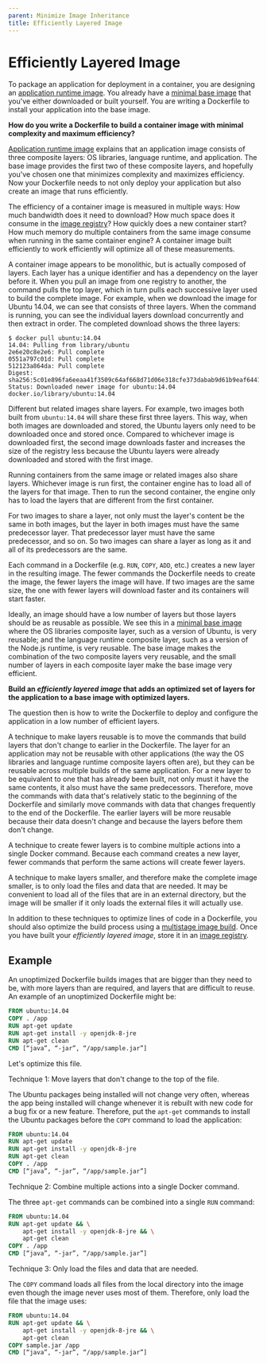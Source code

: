 ```yaml
---
parent: Minimize Image Inheritance
title: Efficiently Layered Image
---
```

# Efficiently Layered Image

To package an application for deployment in a container, you are designing an [application runtime image](Application-Runtime-Image.md). You already have a [minimal base image](minimal-base-image.md) that you've either downloaded or built yourself. You are writing a Dockerfile to install your application into the base image.

**How do you write a Dockerfile to build a container image with minimal complexity and maximum efficiency?**

[Application runtime image](Application-Runtime-Image.md) explains that an application image consists of three composite layers: OS libraries, language runtime, and application. The base image provides the first two of these composite layers, and hopefully you've chosen one that minimizes complexity and maximizes efficiency. Now your Dockerfile needs to not only deploy your application but also create an image that runs efficiently.

The efficiency of a container image is measured in multiple ways: How much bandwidth does it need to download? How much space does it consume in the [image registry](../container-architecture/image-registries-as-a-service.md)? How quickly does a new container start? How much memory do multiple containers from the same image consume when running in the same container engine? A container image built efficiently to work efficiently will optimize all of these measurements.

A container image appears to be monolithic, but is actually composed of layers. Each layer has a unique identifier and has a dependency on the layer before it. When you pull an image from one registry to another, the command pulls the top layer, which in turn pulls each successive layer used to build the complete image. For example, when we download the image for Ubuntu 14.04, we can see that consists of three layers. When the command is running, you can see the individual layers download concurrently and then extract in order. The completed download shows the three layers:

```shell
$ docker pull ubuntu:14.04
14.04: Pulling from library/ubuntu
2e6e20c8e2e6: Pull complete
0551a797c01d: Pull complete
512123a864da: Pull complete
Digest: sha256:5c01e896fa6eeaa41f3509c64af668d71d06e318cfe373dabab9d61b9eaf6441
Status: Downloaded newer image for ubuntu:14.04
docker.io/library/ubuntu:14.04
```

Different but related images share layers. For example, two images both built from `ubuntu:14.04` will share these first three layers. This way, when both images are downloaded and stored, the Ubuntu layers only need to be downloaded once and stored once. Compared to whichever image is downloaded first, the second image downloads faster and increases the size of the registry less because the Ubuntu layers were already downloaded and stored with the first image.

Running containers from the same image or related images also share layers. Whichever image is run first, the container engine has to load all of the layers for that image. Then to run the second container, the engine only has to load the layers that are different from the first container.

For two images to share a layer, not only must the layer's content be the same in both images, but the layer in both images must have the same predecessor layer. That predecessor layer must have the same predecessor, and so on. So two images can share a layer as long as it and all of its predecessors are the same.

Each command in a Dockerfile (e.g. `RUN`, `COPY`, `ADD`, etc.) creates a new layer in the resulting image. The fewer commands the Dockerfile needs to create the image, the fewer layers the image will have. If two images are the same size, the one with fewer layers will download faster and its containers will start faster.

Ideally, an image should have a low number of layers but those layers should be as reusable as possible. We see this in a [minimal base image](minimal-base-image.md) where the OS libraries composite layer, such as a version of Ubuntu, is very reusable; and the language runtime composite layer, such as a version of the Node.js runtime, is very reusable. The base image makes the combination of the two composite layers very reusable, and the small number of layers in each composite layer make the base image very efficient.

**Build an *efficiently layered image* that adds an optimized set of layers for the application to a base image with optimized layers.**

The question then is how to write the Dockerfile to deploy and configure the application in a low number of efficient layers.

A technique to make layers reusable is to move the commands that build layers that don't change to earlier in the Dockerfile. The layer for an application may not be reusable with other applications (the way the OS libraries and language runtime composite layers often are), but they can be reusable across multiple builds of the same application. For a new layer to be equivalent to one that has already been built, not only must it have the same contents, it also must have the same predecessors. Therefore, move the commands with data that's relatively static to the beginning of the Dockerfile and similarly move commands with data that changes frequently to the end of the Dockerfile. The earlier layers will be more reusable because their data doesn't change and because the layers before them don't change.

A technique to create fewer layers is to combine multiple actions into a single Docker command. Because each command creates a new layer, fewer commands that perform the same actions will create fewer layers.

A technique to make layers smaller, and therefore make the complete image smaller, is to only load the files and data that are needed. It may be convenient to load all of the files that are in an external directory, but the image will be smaller if it only loads the external files it will actually use.

In addition to these techniques to optimize lines of code in a Dockerfile, you should also optimize the build process using a [multistage image build](multistage-image-build.md). Once you have built your *efficiently layered image*, store it in an [image registry](../container-architecture/image-registries-as-a-service.md).

## Example

An unoptimized Dockerfile builds images that are bigger than they need to be, with more layers than are required, and layers that are difficult to reuse. An example of an unoptimized Dockerfile might be:

```dockerfile
FROM ubuntu:14.04
COPY . /app
RUN apt-get update
RUN apt-get install -y openjdk-8-jre
RUN apt-get clean
CMD [“java”, “-jar”, “/app/sample.jar”]
```

Let's optimize this file.

Technique 1: Move layers that don't change to the top of the file.

The Ubuntu packages being installed will not change very often, whereas the app being installed will change whenever it is rebuilt with new code for a bug fix or a new feature. Therefore, put the `apt-get` commands to install the Ubuntu packages before the `COPY` command to load the application:

```dockerfile
FROM ubuntu:14.04
RUN apt-get update
RUN apt-get install -y openjdk-8-jre
RUN apt-get clean
COPY . /app
CMD [“java”, “-jar”, “/app/sample.jar”]
```

Technique 2: Combine multiple actions into a single Docker command.

The three `apt-get` commands can be combined into a single `RUN` command:

```dockerfile
FROM ubuntu:14.04
RUN apt-get update && \
    apt-get install -y openjdk-8-jre && \
    apt-get clean
COPY . /app
CMD [“java”, “-jar”, “/app/sample.jar”]
```

Technique 3: Only load the files and data that are needed.

The `COPY` command loads all files from the local directory into the image even though the image never uses most of them. Therefore, only load the file that the image uses:

```dockerfile
FROM ubuntu:14.04
RUN apt-get update && \
    apt-get install -y openjdk-8-jre && \
    apt-get clean
COPY sample.jar /app
CMD [“java”, “-jar”, “/app/sample.jar”]
```

